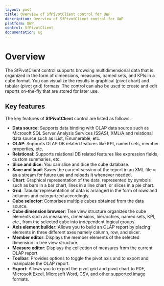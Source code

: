 ```yaml
---
layout: post
title: Overview of SfPivotClient control for UWP
description: Overview of SfPivotClient control for UWP
platform: UWP
control: SfPivotClient
documentation: ug
---
```


# Overview

The SfPivotClient control supports browsing multidimensional data that is organized in the form of dimensions, measures, named sets, and KPIs in a cube format. You can visualize the results in graphical (pivot chart) and tabular (pivot grid) formats. The control can also be used to create and edit reports on-the-fly that are stored for later use.

## Key features

The key features of **SfPivotClient** control are listed as follows:

* **Data source**: Supports data binding with OLAP data source such as Microsoft SQL Server Analysis Services (SSAS), XML/A and relational data source such as IList, IEnumerable, etc.
* **OLAP**: Supports OLAP DB related features like KPI, named sets, member properties, etc.
* **Relational**: Supports relational DB related features like expression fields, custom summaries, etc.
* **Slice and dice**: You can slice and dice the cube database.
* **Save and load**: Saves the current session of the report in an XML file or as a stream for future use and reloads it whenever needed.
* **Chart**: Graphical representation of the data, represented by symbols such as bars in a bar chart, lines in a line chart, or slices in a pie chart.
* **Grid**: Tabular representation of data is arranged in the form of rows and columns and categorized accordingly.
* **Cube selector**: Comprises multiple cubes obtained from the data source.
* **Cube dimension browser**: Tree view structure organizes the cube elements such as measures, dimensions, hierarchies, named sets, KPI, etc., from the selected cube into independent logical groups.
* **Axis element builder**: Allows you to build an OLAP report by placing elements in three different axes namely column, row, and slicer.
* **Member editor**: Displays the member elements of the selected dimension in tree view structure.
* **Measure editor**: Displays the collection of measures from the current OLAP report.
* **Toolbar**: Provides options to toggle the pivot axis and to export and manipulate the OLAP report.
* **Export**: Allows you to export the pivot grid and pivot chart to PDF, Microsoft Excel, Microsoft Word, CSV, and other supported image formats.
